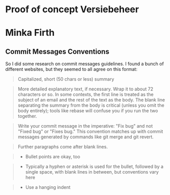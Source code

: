 # Proof of concept Versiebeheer
# Minka Firth
## Commit Messages Conventions

So I did some research on commit messages guidelines. I found a bunch of different websites, but  they seemed to all agree on this format:

>Capitalized, short (50 chars or less) summary

>More detailed explanatory text, if necessary.  Wrap it to about 72
characters or so.  In some contexts, the first line is treated as the
subject of an email and the rest of the text as the body.  The blank
line separating the summary from the body is critical (unless you omit
the body entirely); tools like rebase will confuse you if you run the
two together.

>Write your commit message in the imperative: "Fix bug" and not "Fixed bug"
or "Fixes bug."  This convention matches up with commit messages generated
by commands like git merge and git revert.

>Further paragraphs come after blank lines.

>- Bullet points are okay, too

>- Typically a hyphen or asterisk is used for the bullet, followed by a
  single space, with blank lines in between, but conventions vary here

>- Use a hanging indent